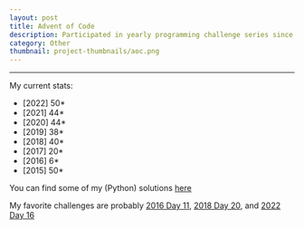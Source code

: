 ```yaml
---
layout: post
title: Advent of Code
description: Participated in yearly programming challenge series since 2017
category: Other
thumbnail: project-thumbnails/aoc.png
---
```

***

My current stats:

- [2022] 50*
- [2021] 44*
- [2020] 44*
- [2019] 38*
- [2018] 40*
- [2017] 20*
- [2016]  6*
- [2015] 50*

You can find some of my (Python) solutions [here](https://github.com/icemoon97/adventofcode)

My favorite challenges are probably [2016 Day 11](https://adventofcode.com/2016/day/11), [2018 Day 20](https://adventofcode.com/2018/day/20), and [2022 Day 16](https://adventofcode.com/2022/day/16)